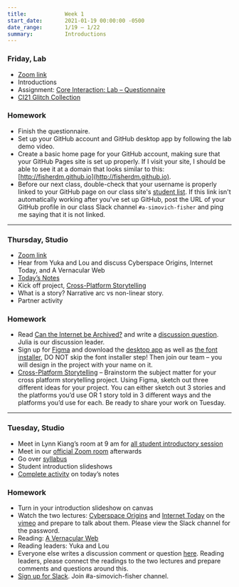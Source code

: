 ```yaml
---
title:            Week 1
start_date:       2021-01-19 00:00:00 -0500
date_range:       1/19 – 1/22
summary:          Introductions
---
```


### Friday, Lab
- [Zoom link](https://newschool.zoom.us/j/3928062190)
- Introductions
- Assignment: [Core Interaction: Lab – Questionnaire](https://paper.dropbox.com/doc/Core-Interaction-Lab-Questionnaire--BDrAdB_NX4BLEsqrqzl6J58_Ag-MwtXWxVJ529cVojn1VvuP)
- [CI21 Glitch Collection](https://glitch.com/@dylanfisher/ci-21)

### Homework
- Finish the questionnaire.
- Set up your GitHub account and GitHub desktop app by following the lab demo video.
- Create a basic home page for your GitHub account, making sure that your GitHub Pages site is set up properly. If I visit
  your site, I should be able to see it at a domain that looks similar to this: [http://fisherdm.github.io](http://fisherdm.github.io).
- Before our next class, double-check that your username is properly linked to your GitHub page on our class site's [student list](https://ci.labud.nyc/students/).
  If this link isn't automatically working after you've set up GitHub, post the URL of your GitHub profile in our class Slack channel `#a-simovich-fisher` and ping
  me saying that it is not linked.

---

### Thursday, Studio

- [Zoom link](https://newschool.zoom.us/my/nikafisher)
- Hear from Yuka and Lou and discuss Cyberspace Origins, Internet Today, and A Vernacular Web
- [Today&rsquo;s Notes](https://paper.dropbox.com/doc/S21-CI2-Week-1-Class-2-Cross-platform-Storytelling--BDl2lhNmEiIyXWJz54MJT9QSAQ-FdElwHEycIGcagriXUMiL)
- Kick off project, [Cross-Platform Storytelling](../projects/1-cross-platform-storytelling)
- What is a story? Narrative arc vs non-linear story.
- Partner activity

### Homework
- Read [Can the Internet be Archived?](https://www.newyorker.com/magazine/2015/01/26/cobweb) and write a [discussion question](https://paper.dropbox.com/doc/Parsons-Core-Interaction-S21-Reading-Reflections--BDjQoiLRy7BRRDUZrmuPfn0uAQ-WRC1vWjkMj6DPWDHQKuTU). Julia is our discussion leader.
- Sign up for [Figma](https://www.figma.com/) and download the [desktop app](https://www.figma.com/downloads/) as well as [the font installer](https://www.figma.com/downloads/), DO NOT skip the font installer step! Then join our team – you will design in the project with your name on it.
- [Cross-Platform Storytelling](../projects/1-cross-platform-storytelling) – Brainstorm the subject matter for your cross platform storytelling project. Using Figma, sketch out three different ideas for your project. You can either sketch out 3 stories and the platforms you’d use OR 1 story told in 3 different ways and the platforms you’d use for each. Be ready to share your work on Tuesday.

---

### Tuesday, Studio

- Meet in Lynn Kiang&rsquo;s room at 9 am for [all student introductory session](https://newschool.zoom.us/j/98510974562)
- Meet in our [official Zoom room](https://newschool.zoom.us/my/nikafisher) afterwards
- Go over [syllabus](https://docs.google.com/document/d/17OuPptLAPasnHGMydjDuOaV6ugb1K3cYEBHPPsI0GK8/edit?usp=sharing)
- Student introduction slideshows
- [Complete activity](https://paper.dropbox.com/doc/Parsons-Core-Interaction-S21-Tuesday-0119--BDi6c6iZMQpRJ8BpIdXKUJNBAQ-Jqk6sR8oq2JdKcotqrwGN) on today&rsquo;s notes


### Homework
- Turn in your introduction slideshow on canvas
- Watch the two lectures: [Cyberspace Origins](https://vimeo.com/501962625) and [Internet Today](https://vimeo.com/502002510) on the [vimeo](https://vimeo.com/showcase/8025633) and prepare to talk about them. Please view the Slack channel for the password.
- Reading: [A Vernacular Web](http://art.teleportacia.org/observation/vernacular/)
- Reading leaders: Yuka and Lou
- Everyone else writes a discussion comment or question [here](https://paper.dropbox.com/doc/Parsons-Core-Interaction-S21-Reading-Reflections--BDjQoiLRy7BRRDUZrmuPfn0uAQ-WRC1vWjkMj6DPWDHQKuTU). Reading leaders, please connect the readings to the two lectures and prepare comments and questions around this.
- [Sign up for Slack](https://join.slack.com/t/core2interaction-21/shared_invite/zt-kv37fv6c-_WRDqhbhQDx9RELLiMrMwQ). Join #a-simovich-fisher channel.
